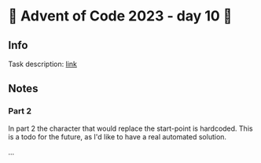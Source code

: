 # 🎄 Advent of Code 2023 - day 10 🎄

## Info

Task description: [link](https://adventofcode.com/2023/day/10)

## Notes

### Part 2

In part 2 the character that would replace the start-point is hardcoded. This is a todo for the future, as I'd like to have a real automated solution.

...